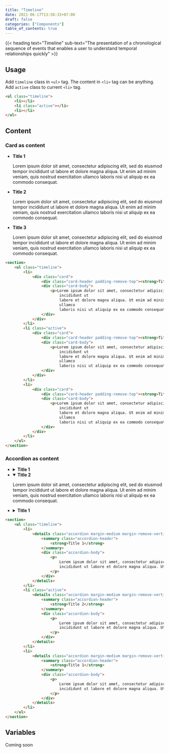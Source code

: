 ```yaml
---
title: "Timeline"
date: 2021-06-17T13:58:33+07:00
draft: false
categories: ["Components"]
table_of_contents: true
---
```


{{< heading text="Timeline" sub-text="The presentation of a chronological sequence of events that enables a user to understand temporal relationships quickly" >}}

## Usage

Add `timeline` class in `<ul>` tag. The content in `<li>` tag can be anything. Add `active` class to current `<li>` tag.

``` html
<ul class="timeline">
    <li></li>
    <li class="active"></li>
    <li></li>
</ul>
```

## Content

### Card as content

<section>
    <ul class="timeline">
        <li>
            <div class="card">
                <div class="card-header padding-remove-top"><strong>Title 1</strong></div>
                <div class="card-body">
                    <p>Lorem ipsum dolor sit amet, consectetur adipiscing elit, sed do eiusmod tempor
                        incididunt ut
                        labore et dolore magna aliqua. Ut enim ad minim veniam, quis nostrud exercitation
                        ullamco
                        laboris nisi ut aliquip ex ea commodo consequat.</p>
                </div>
            </div>
        </li>
        <li class="active">
            <div class="card">
                <div class="card-header padding-remove-top"><strong>Title 2</strong></div>
                <div class="card-body">
                    <p>Lorem ipsum dolor sit amet, consectetur adipiscing elit, sed do eiusmod tempor
                        incididunt ut
                        labore et dolore magna aliqua. Ut enim ad minim veniam, quis nostrud exercitation
                        ullamco
                        laboris nisi ut aliquip ex ea commodo consequat.</p>
                </div>
            </div>
        </li>
        <li>
            <div class="card">
                <div class="card-header padding-remove-top"><strong>Title 3</strong></div>
                <div class="card-body">
                    <p>Lorem ipsum dolor sit amet, consectetur adipiscing elit, sed do eiusmod tempor
                        incididunt ut
                        labore et dolore magna aliqua. Ut enim ad minim veniam, quis nostrud exercitation
                        ullamco
                        laboris nisi ut aliquip ex ea commodo consequat.</p>
                </div>
            </div>
        </li>
    </ul>
</section>

``` html
<section>
    <ul class="timeline">
        <li>
            <div class="card">
                <div class="card-header padding-remove-top"><strong>Title 1</strong></div>
                <div class="card-body">
                    <p>Lorem ipsum dolor sit amet, consectetur adipiscing elit, sed do eiusmod tempor
                        incididunt ut
                        labore et dolore magna aliqua. Ut enim ad minim veniam, quis nostrud exercitation
                        ullamco
                        laboris nisi ut aliquip ex ea commodo consequat.</p>
                </div>
            </div>
        </li>
        <li class="active">
            <div class="card">
                <div class="card-header padding-remove-top"><strong>Title 2</strong></div>
                <div class="card-body">
                    <p>Lorem ipsum dolor sit amet, consectetur adipiscing elit, sed do eiusmod tempor
                        incididunt ut
                        labore et dolore magna aliqua. Ut enim ad minim veniam, quis nostrud exercitation
                        ullamco
                        laboris nisi ut aliquip ex ea commodo consequat.</p>
                </div>
            </div>
        </li>
        <li>
            <div class="card">
                <div class="card-header padding-remove-top"><strong>Title 3</strong></div>
                <div class="card-body">
                    <p>Lorem ipsum dolor sit amet, consectetur adipiscing elit, sed do eiusmod tempor
                        incididunt ut
                        labore et dolore magna aliqua. Ut enim ad minim veniam, quis nostrud exercitation
                        ullamco
                        laboris nisi ut aliquip ex ea commodo consequat.</p>
                </div>
            </div>
        </li>
    </ul>
</section>
```

### Accordion as content

<section>
    <ul class="timeline">
        <li>
            <details class="accordion margin-medium margin-remove-vertical">
                <summary class="accordion-header">
                    <strong>Title 1</strong>
                </summary>
                <div class="accordion-body">
                    <p>
                        Lorem ipsum dolor sit amet, consectetur adipiscing elit, sed do eiusmod tempor
                        incididunt ut labore et dolore magna aliqua. Ut enim ad minim veniam, quis nostrud exercitation ullamco laboris nisi ut aliquip ex ea commodo consequat.
                    </p>
                </div>
            </details>
        </li>
        <li class="active">
            <details class="accordion margin-medium margin-remove-vertical" open>
                <summary class="accordion-header">
                    <strong>Title 2</strong>
                </summary>
                <div class="accordion-body">
                    <p>
                        Lorem ipsum dolor sit amet, consectetur adipiscing elit, sed do eiusmod tempor
                        incididunt ut labore et dolore magna aliqua. Ut enim ad minim veniam, quis nostrud exercitation ullamco laboris nisi ut aliquip ex ea commodo consequat.
                    </p>
                </div>
            </details>
        </li>
        <li>
            <details class="accordion margin-medium margin-remove-vertical">
                <summary class="accordion-header">
                    <strong>Title 1</strong>
                </summary>
                <div class="accordion-body">
                    <p>
                        Lorem ipsum dolor sit amet, consectetur adipiscing elit, sed do eiusmod tempor
                        incididunt ut labore et dolore magna aliqua. Ut enim ad minim veniam, quis nostrud exercitation ullamco laboris nisi ut aliquip ex ea commodo consequat.
                    </p>
                </div>
            </details>
        </li>
    </ul>
</section>

``` html
<section>
    <ul class="timeline">
        <li>
            <details class="accordion margin-medium margin-remove-vertical">
                <summary class="accordion-header">
                    <strong>Title 1</strong>
                </summary>
                <div class="accordion-body">
                    <p>
                        Lorem ipsum dolor sit amet, consectetur adipiscing elit, sed do eiusmod tempor
                        incididunt ut labore et dolore magna aliqua. Ut enim ad minim veniam, quis nostrud exercitation ullamco laboris nisi ut aliquip ex ea commodo consequat.
                    </p>
                </div>
            </details>
        </li>
        <li class="active">
            <details class="accordion margin-medium margin-remove-vertical" open>
                <summary class="accordion-header">
                    <strong>Title 2</strong>
                </summary>
                <div class="accordion-body">
                    <p>
                        Lorem ipsum dolor sit amet, consectetur adipiscing elit, sed do eiusmod tempor
                        incididunt ut labore et dolore magna aliqua. Ut enim ad minim veniam, quis nostrud exercitation ullamco laboris nisi ut aliquip ex ea commodo consequat.
                    </p>
                </div>
            </details>
        </li>
        <li>
            <details class="accordion margin-medium margin-remove-vertical">
                <summary class="accordion-header">
                    <strong>Title 1</strong>
                </summary>
                <div class="accordion-body">
                    <p>
                        Lorem ipsum dolor sit amet, consectetur adipiscing elit, sed do eiusmod tempor
                        incididunt ut labore et dolore magna aliqua. Ut enim ad minim veniam, quis nostrud exercitation ullamco laboris nisi ut aliquip ex ea commodo consequat.
                    </p>
                </div>
            </details>
        </li>
    </ul>
</section>
```

## Variables

Coming soon